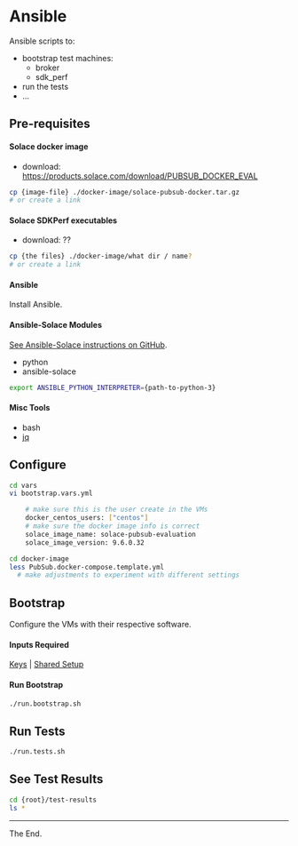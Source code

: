 # Ansible

Ansible scripts to:
- bootstrap test machines:
  - broker
  - sdk_perf
- run the tests
- ...


## Pre-requisites

#### Solace docker image
- download: https://products.solace.com/download/PUBSUB_DOCKER_EVAL
````bash
cp {image-file} ./docker-image/solace-pubsub-docker.tar.gz
# or create a link
````

#### Solace SDKPerf executables
- download: ??
````bash
cp {the files} ./docker-image/what dir / name?
# or create a link
````

#### Ansible

Install Ansible.

#### Ansible-Solace Modules

[See Ansible-Solace instructions on GitHub](https://github.com/solace-iot-team/ansible-solace).

- python
- ansible-solace

````bash
export ANSIBLE_PYTHON_INTERPRETER={path-to-python-3}
````

#### Misc Tools
- bash
- [jq](https://stedolan.github.io/jq/download/)

## Configure

````bash
cd vars
vi bootstrap.vars.yml

    # make sure this is the user create in the VMs
    docker_centos_users: ["centos"]
    # make sure the docker image info is correct
    solace_image_name: solace-pubsub-evaluation
    solace_image_version: 9.6.0.32
````

````bash
cd docker-image
less PubSub.docker-compose.template.yml
  # make adjustments to experiment with different settings

````

## Bootstrap

Configure the VMs with their respective software.
#### Inputs Required

[Keys](../keys) |
[Shared Setup](../shared-setup)

#### Run Bootstrap
````bash
./run.bootstrap.sh
````

## Run Tests
````bash
./run.tests.sh
````

## See Test Results

````bash
cd {root}/test-results
ls *
````

---
The End.
